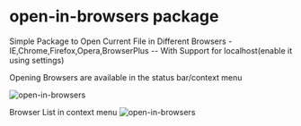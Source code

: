 # open-in-browsers package

Simple Package to Open Current File in Different Browsers - IE,Chrome,Firefox,Opera,BrowserPlus -- With Support for localhost(enable it using settings)

Opening Browsers are available in the status bar/context menu

![open-in-browsers](https://raw.github.com/skandasoft/open-in-browsers/master/open-in-browsers.PNG)

Browser List in context menu
![open-in-browsers](https://raw.github.com/skandasoft/open-in-browsers/master/Context-Menu.PNG)
